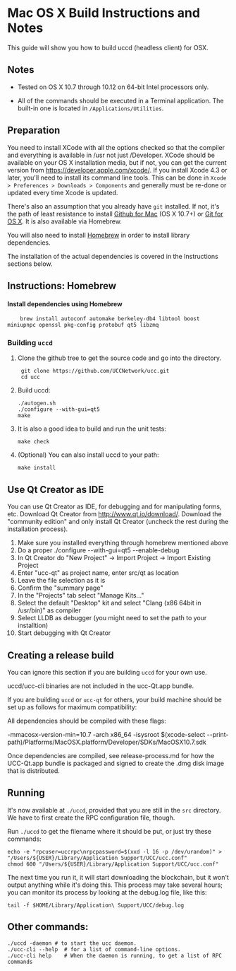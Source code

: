 Mac OS X Build Instructions and Notes
====================================
This guide will show you how to build uccd (headless client) for OSX.

Notes
-----

* Tested on OS X 10.7 through 10.12 on 64-bit Intel processors only.

* All of the commands should be executed in a Terminal application. The
built-in one is located in `/Applications/Utilities`.

Preparation
-----------

You need to install XCode with all the options checked so that the compiler
and everything is available in /usr not just /Developer. XCode should be
available on your OS X installation media, but if not, you can get the
current version from https://developer.apple.com/xcode/. If you install
Xcode 4.3 or later, you'll need to install its command line tools. This can
be done in `Xcode > Preferences > Downloads > Components` and generally must
be re-done or updated every time Xcode is updated.

There's also an assumption that you already have `git` installed. If
not, it's the path of least resistance to install [Github for Mac](https://mac.github.com/)
(OS X 10.7+) or
[Git for OS X](https://code.google.com/p/git-osx-installer/). It is also
available via Homebrew.

You will also need to install [Homebrew](http://brew.sh) in order to install library
dependencies.

The installation of the actual dependencies is covered in the Instructions
sections below.

Instructions: Homebrew
----------------------

#### Install dependencies using Homebrew

        brew install autoconf automake berkeley-db4 libtool boost miniupnpc openssl pkg-config protobuf qt5 libzmq

### Building `uccd`

1. Clone the github tree to get the source code and go into the directory.

        git clone https://github.com/UCCNetwork/ucc.git
        cd ucc

2.  Build uccd:

        ./autogen.sh
        ./configure --with-gui=qt5
        make

3.  It is also a good idea to build and run the unit tests:

        make check

4.  (Optional) You can also install uccd to your path:

        make install

Use Qt Creator as IDE
------------------------
You can use Qt Creator as IDE, for debugging and for manipulating forms, etc.
Download Qt Creator from http://www.qt.io/download/. Download the "community edition" and only install Qt Creator (uncheck the rest during the installation process).

1. Make sure you installed everything through homebrew mentioned above
2. Do a proper ./configure --with-gui=qt5 --enable-debug
3. In Qt Creator do "New Project" -> Import Project -> Import Existing Project
4. Enter "ucc-qt" as project name, enter src/qt as location
5. Leave the file selection as it is
6. Confirm the "summary page"
7. In the "Projects" tab select "Manage Kits..."
8. Select the default "Desktop" kit and select "Clang (x86 64bit in /usr/bin)" as compiler
9. Select LLDB as debugger (you might need to set the path to your installtion)
10. Start debugging with Qt Creator

Creating a release build
------------------------
You can ignore this section if you are building `uccd` for your own use.

uccd/ucc-cli binaries are not included in the ucc-Qt.app bundle.

If you are building `uccd` or `ucc-qt` for others, your build machine should be set up
as follows for maximum compatibility:

All dependencies should be compiled with these flags:

 -mmacosx-version-min=10.7
 -arch x86_64
 -isysroot $(xcode-select --print-path)/Platforms/MacOSX.platform/Developer/SDKs/MacOSX10.7.sdk

Once dependencies are compiled, see release-process.md for how the UCC-Qt.app
bundle is packaged and signed to create the .dmg disk image that is distributed.

Running
-------

It's now available at `./uccd`, provided that you are still in the `src`
directory. We have to first create the RPC configuration file, though.

Run `./uccd` to get the filename where it should be put, or just try these
commands:

    echo -e "rpcuser=uccrpc\nrpcpassword=$(xxd -l 16 -p /dev/urandom)" > "/Users/${USER}/Library/Application Support/UCC/ucc.conf"
    chmod 600 "/Users/${USER}/Library/Application Support/UCC/ucc.conf"

The next time you run it, it will start downloading the blockchain, but it won't
output anything while it's doing this. This process may take several hours;
you can monitor its process by looking at the debug.log file, like this:

    tail -f $HOME/Library/Application\ Support/UCC/debug.log

Other commands:
-------

    ./uccd -daemon # to start the ucc daemon.
    ./ucc-cli --help  # for a list of command-line options.
    ./ucc-cli help    # When the daemon is running, to get a list of RPC commands
